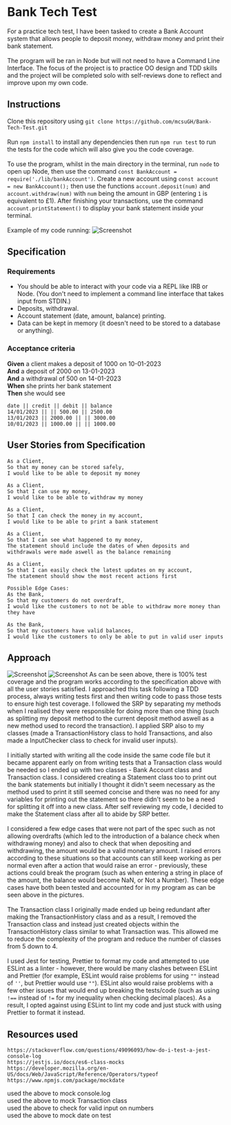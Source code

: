 # Bank Tech Test
For a practice tech test, I have been tasked to create a Bank Account system that allows people to deposit money, withdraw money and print their bank statement.\
\
The program will be ran in Node but will not need to have a Command Line Interface. The focus of the project is to practice OO design and TDD skills and the project will be completed solo with self-reviews done to reflect and improve upon my own code.

## Instructions
Clone this repository using `git clone https://github.com/mcsuGH/Bank-Tech-Test.git`\
\
Run `npm install` to install any dependencies then run `npm run test` to run the tests for the code which will also give you the code coverage.\
\
To use the program, whilst in the main directory in the terminal, run `node` to open up Node, then use the command `const BankAccount = require('./lib/bankAccount')`. Create a new account using `const account = new BankAccount();` then use the functions `account.deposit(num)` and `account.withdraw(num)` with `num` being the amount in GBP (entering `1` is equivalent to £1). After finishing your transactions, use the command `account.printStatement()` to display your bank statement inside your terminal.\
\
Example of my code running:
![Screenshot](https://i.imgur.com/20e3gUN.png)

## Specification
### Requirements
* You should be able to interact with your code via a REPL like IRB or Node.  (You don't need to implement a command line interface that takes input from STDIN.)
* Deposits, withdrawal.
* Account statement (date, amount, balance) printing.
* Data can be kept in memory (it doesn't need to be stored to a database or anything).

### Acceptance criteria
**Given** a client makes a deposit of 1000 on 10-01-2023  
**And** a deposit of 2000 on 13-01-2023  
**And** a withdrawal of 500 on 14-01-2023  
**When** she prints her bank statement  
**Then** she would see

```
date || credit || debit || balance
14/01/2023 || || 500.00 || 2500.00
13/01/2023 || 2000.00 || || 3000.00
10/01/2023 || 1000.00 || || 1000.00
```

## User Stories from Specification
```
As a Client,
So that my money can be stored safely,
I would like to be able to deposit my money

As a Client,
So that I can use my money,
I would like to be able to withdraw my money

As a Client,
So that I can check the money in my account,
I would like to be able to print a bank statement 

As a Client,
So that I can see what happened to my money,
The statement should include the dates of when deposits and withdrawals were made aswell as the balance remaining

As a Client,
So that I can easily check the latest updates on my account,
The statement should show the most recent actions first

Possible Edge Cases:
As the Bank,
So that my customers do not overdraft,
I would like the customers to not be able to withdraw more money than they have

As the Bank,
So that my customers have valid balances,
I would like the customers to only be able to put in valid user inputs
```

## Approach
![Screenshot](https://i.imgur.com/MeuTbyy.png)
![Screenshot](https://i.imgur.com/ji9JrgU.png)
As can be seen above, there is 100% test coverage and the program works according to the specification above with all the user stories satisfied. I approached this task following a TDD process, always writing tests first and then writing code to pass those tests to ensure high test coverage. I followed the SRP by separating my methods when I realised they were responsible for doing more than one thing (such as splitting my deposit method to the current deposit method aswell as a new method used to record the transaction). I applied SRP also to my classes (made a TransactionHistory class to hold Transactions, and also made a InputChecker class to check for invalid user inputs).\
\
I initially started with writing all the code inside the same code file but it became apparent early on from writing tests that a Transaction class would be needed so I ended up with two classes - Bank Account class and Transaction class. I considered creating a Statement class too to print out the bank statements but initially I thought it didn't seem necessary as the method used to print it still seemed concise and there was no need for any variables for printing out the statement so there didn't seem to be a need for splitting it off into a new class. After self reviewing my code, I decided to make the Statement class after all to abide by SRP better.\
\
I considered a few edge cases that were not part of the spec such as not allowing overdrafts (which led to the introduction of a balance check when withdrawing money) and also to check that when depositing and withdrawing, the amount would be a valid monetary amount. I raised errors according to these situations so that accounts can still keep working as per normal even after a action that would raise an error - previously, these actions could break the program (such as when entering a string in place of the amount, the balance would become NaN, or Not a Number). These edge cases have both been tested and accounted for in my program as can be seen above in the pictures.\
\
The Transaction class I originally made ended up being redundant after making the TransactionHistory class and as a result, I removed the Transaction class and instead just created objects within the TransactionHistory class similar to what Transaction was. This allowed me to reduce the complexity of the program and reduce the number of classes from 5 down to 4.\
\
I used Jest for testing, Prettier to format my code and attempted to use ESLint as a linter - however, there would be many clashes between ESLint and Prettier (for example, ESLint would raise problems for using `""` instead of `''`, but Prettier would use `""`). ESLint also would raise problems with a few other issues that would end up breaking the tests/code (such as using `!==` instead of `!=` for my inequality when checking decimal places). As a result, I opted against using ESLint to lint my code and just stuck with using Prettier to format it instead.

## Resources used
```
https://stackoverflow.com/questions/49096093/how-do-i-test-a-jest-console-log
https://jestjs.io/docs/es6-class-mocks
https://developer.mozilla.org/en-US/docs/Web/JavaScript/Reference/Operators/typeof
https://www.npmjs.com/package/mockdate
```
used the above to mock console.log\
used the above to mock Transaction class\
used the above to check for valid input on numbers\
used the above to mock date on test